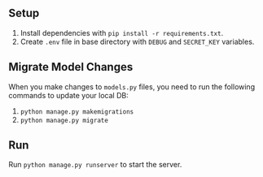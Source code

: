## Setup
1. Install dependencies with `pip install -r requirements.txt`.
2. Create `.env` file in base directory with `DEBUG` and `SECRET_KEY` variables.

## Migrate Model Changes
When you make changes to `models.py` files, you need to run the following commands to update your local DB:
1. `python manage.py makemigrations`
2. `python manage.py migrate`

## Run
Run `python manage.py runserver` to start the server.